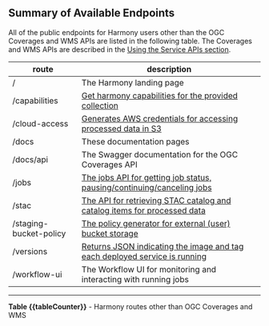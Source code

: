 ## Summary of Available Endpoints

All of the public endpoints for Harmony users other than the OGC Coverages and WMS APIs are listed in the following table. The Coverages and WMS APIs are described in the [Using the Service APIs section](#using-the-service-apis).

| route                  | description                                                                                       |
|------------------------|---------------------------------------------------------------------------------------------------|
| /                      | The Harmony landing page                                                                          |
| /capabilities          | [Get harmony capabilities for the provided collection](#capabilities-details)                     |
| /cloud-access          | [Generates AWS credentials for accessing processed data in S3](#cloud-access-details)             |
| /docs                  | These documentation pages                                                                         |
| /docs/api              | The Swagger documentation for the OGC Coverages API                                               |
| /jobs                  | [The jobs API for getting job status, pausing/continuing/canceling jobs](#jobs-details)           |
| /stac                  | [The API for retrieving STAC catalog and catalog items for processed data](#stac-details)         |
| /staging-bucket-policy | [The policy generator for external (user) bucket storage](#user-owned-buckets-for-harmony-output) |
| /versions              | [Returns JSON indicating the image and tag each deployed service is running](#versions-details)   |
| /workflow-ui           | The Workflow UI for monitoring and interacting with running jobs                                  |
---
**Table {{tableCounter}}** - Harmony routes other than OGC Coverages and WMS

<br/>
<br/>
